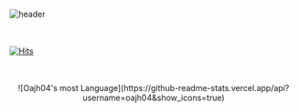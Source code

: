 ![header](https://capsule-render.vercel.app/api?type=waving&color=auto&height=300&section=header&text=oajh04's%20Github&fontSize=80)
<br/><br/><br/>
          
[![Hits](https://hits.seeyoufarm.com/api/count/incr/badge.svg?url=https%3A%2F%2Fgithub.com%2Foajh04%2Fhit-counter&count_bg=%23000000&title_bg=%237D3CA8&icon=react.svg&icon_color=%23FFFFFF&title=hits&edge_flat=false)](https://hits.seeyoufarm.com)
<br/><br/><br/>

<p align="center">
![Oajh04's most Language](https://github-readme-stats.vercel.app/api?username=oajh04&show_icons=true)
</p>
